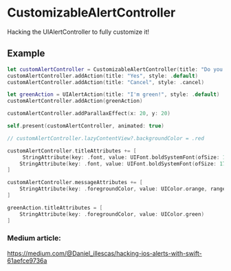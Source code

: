 #  CustomizableAlertController

Hacking the UIAlertController to fully customize it!

## Example

```swift
let customAlertController = CustomizableAlertController(title: "Do you want to do X?", message: ":D hii", preferredStyle: .alert)
customAlertController.addAction(title: "Yes", style: .default)
customAlertController.addAction(title: "Cancel", style: .cancel)

let greenAction = UIAlertAction(title: "I'm green!", style: .default)
customAlertController.addAction(greenAction)

customAlertController.addParallaxEffect(x: 20, y: 20)

self.present(customAlertController, animated: true)

// customAlertController.lazyContentView?.backgroundColor = .red

customAlertController.titleAttributes += [
     StringAttribute(key: .font, value: UIFont.boldSystemFont(ofSize: 17), range: NSRange(location: "Do ".count, length: "you".count)),
    StringAttribute(key: .font, value: UIFont.boldSystemFont(ofSize: 17), range: NSRange(location: "Do you want to do ".count, length: "X".count))
]

customAlertController.messageAttributes += [
    StringAttribute(key: .foregroundColor, value: UIColor.orange, range: NSRange(location: 0, length: 3))
]

greenAction.titleAttributes = [
    StringAttribute(key: .foregroundColor, value: UIColor.green)
]
```
### Medium article:

https://medium.com/@Daniel_illescas/hacking-ios-alerts-with-swift-61aefce9736a
